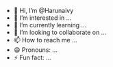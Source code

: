 - 👋 Hi, I’m @Harunaivy
- 👀 I’m interested in ...
- 🌱 I’m currently learning ...
- 💞️ I’m looking to collaborate on ...
- 📫 How to reach me ...
- 😄 Pronouns: ...
- ⚡ Fun fact: ...

<!---
Harunaivy/Harunaivy is a ✨ special ✨ repository because its `README.md` (this file) appears on your GitHub profile.
You can click the Preview link to take a look at your changes.
--->
